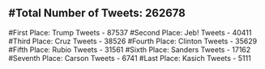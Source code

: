 #Total Number of Tweets: 262678 
---
#First Place: Trump Tweets - 87537
#Second Place: Jeb! Tweets - 40411
#Third Place: Cruz Tweets - 38526
#Fourth Place: Clinton Tweets - 35629
#Fifth Place: Rubio Tweets - 31561
#Sixth Place: Sanders Tweets - 17162
#Seventh Place: Carson Tweets - 6741
#Last Place: Kasich Tweets - 5111
